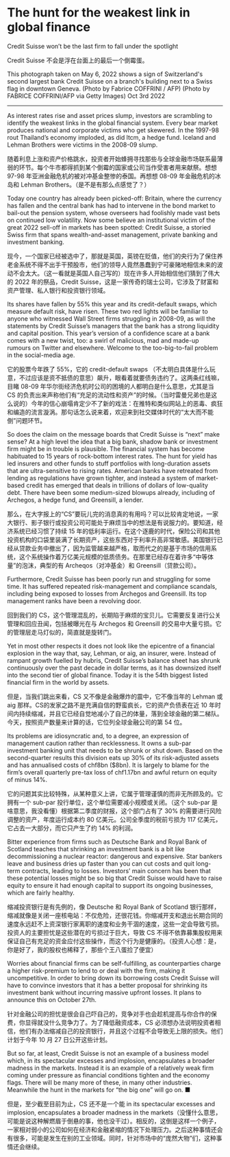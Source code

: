 # The hunt for the weakest link in global finance

Credit Suisse won’t be the last firm to fall under the spotlight

Credit Suisse 不会是浮在台面上的最后一个倒霉蛋。

This photograph taken on May 6, 2022 shows a sign of Switzerland's second largest bank Credit Suisse on a branch's building next to a Swiss flag in downtown Geneva. (Photo by Fabrice COFFRINI / AFP) (Photo by FABRICE COFFRINI/AFP via Getty Images)
Oct 3rd 2022

---

As interest rates rise and asset prices slump, investors are scrambling to identify the weakest links in the global financial system. Every bear market produces national and corporate victims who get skewered. In the 1997-98 rout Thailand’s economy imploded, as did ltcm, a hedge fund. Iceland and Lehman Brothers were victims in the 2008-09 slump.

随着利息上涨和资产价格跳水，投资者开始蜂拥寻找那些与全球金融市场联系最薄弱的环节。每个牛市都得抓到某个倒霉的国家或公司当作受害者用来献祭。想想 97-98 年亚洲金融危机的被对冲基金整惨的泰国。再想想 08-09 年金融危机的冰岛和 Lehman Brothers。（是不是有那么点感觉了？）

Today one country has already been picked-off: Britain, where the currency has fallen and the central bank has had to intervene in the bond market to bail-out the pension system, whose overseers had foolishly made vast bets on continued low volatility. Now some believe an institutional victim of the great 2022 sell-off in markets has been spotted: Credit Suisse, a storied Swiss firm that spans wealth-and-asset management, private banking and investment banking.

现今，一个国家已经被选中了，那就是英国，英镑在贬值，他们的央行为了保住养老金系统不得不出手干预股市，他们的领导人竟然愚蠢到宁可豪赌地相信未来的波动不会太大。（这一看就是英国人自己写的）现在许多人开始相信他们猜到了伟大的 2022 年的祭品，Credit Suisse，这是一家传奇的瑞士公司，它涉及了财富和资产管理、私人银行和投资银行领域。

Its shares have fallen by 55% this year and its credit-default swaps, which measure default risk, have risen. These two red lights will be familiar to anyone who witnessed Wall Street firms struggling in 2008-09, as will the statements by Credit Suisse’s managers that the bank has a strong liquidity and capital position. This year’s version of a confidence scare at a bank comes with a new twist, too: a swirl of malicious, mad and made-up rumours on Twitter and elsewhere. Welcome to the too-big-to-fail problem in the social-media age.

它的股票今年跌了 55%，它的 credit-default swaps （不太明白具体是什么玩意，不过应该是资不抵债的意思）飙升，眼看着就要债务违约了。这两条红线嘛，目睹 08-09 年华尔街经济危机时公司的困境的人都明白是什么意思，尤其是当 CS 的负责出来声称他们有“充足的流动性和资产”的时候。（当时雷曼兄弟也是这么说的）今年的信心崩塌肯定少不了新的戏法：在推特和类似网站上的恶毒、疯狂和编造的流言漩涡。那句话怎么说来着，欢迎来到社交媒体时代的“太大而不能倒”问题环节。

So does the claim on the message boards that Credit Suisse is “next” make sense? At a high level the idea that a big bank, shadow bank or investment firm might be in trouble is plausible. The financial system has become habituated to 15 years of rock-bottom interest rates. The hunt for yield has led insurers and other funds to stuff portfolios with long-duration assets that are ultra-sensitive to rising rates. American banks have retreated from lending as regulations have grown tighter, and instead a system of market-based credit has emerged that deals in trillions of dollars of low-quality debt. There have been some medium-sized blowups already, including of Archegos, a hedge fund, and Greensill, a lender.

那么，在大字报上的“CS”要玩儿完的消息真的有用吗？可以比较肯定地说，一家大银行、影子银行或投资公司可能处于麻烦当中的想法是有说服力的。要知道，经济系统已经习惯了持续 15 年的低利率运行。在这个逐鹿的时代，保险公司和其他投资机构的口袋里装满了长期资产，这些东西对于利率升高非常敏感。美国银行已经从贷款业务中撤出了，因为监管越来越严格，取而代之的是基于市场的信用系统，这个系统操作着万亿美元规模的低质债务。在那里已经存在着许多“中等体量”的泡沫，典型的有 Archeqos（对冲基金）和 Greensill（贷款公司）。

Furthermore, Credit Suisse has been poorly run and struggling for some time. It has suffered repeated risk-management and compliance scandals, including being exposed to losses from Archegos and Greensill. Its top management ranks have been a revolving door.

回到我们的 CS，这个管理混乱的，长期陷于麻烦的宝贝儿。它需要反复进行公关管理和回应丑闻，包括被曝光在与 Archegos 和 Greensill 的交易中大量亏损。它的管理层走马灯似的，简直就是旋转门。

Yet in most other respects it does not look like the epicentre of a financial explosion in the way that, say, Lehman, or aig, an insurer, were. Instead of rampant growth fuelled by hubris, Credit Suisse’s balance sheet has shrunk continuously over the past decade in dollar terms, as it has downsized itself into the second tier of global finance. Today it is the 54th biggest listed financial firm in the world by assets.

但是，当我们跳出来看，CS 又不像是金融爆炸的震中，它不像当年的 Lehman 或 aig 那样。CS的发家之路不是充满自信的野蛮疯长，它的资产负债表在近 10 年时间内持续缩减，并且它已经自觉地减小了自己的体量，落到全球金融的第二梯队。今天，按照资产数量来计算的话，它位列全球金融公司的第 54 位。

Its problems are idiosyncratic and, to a degree, an expression of management caution rather than recklessness. It owns a sub-par investment banking unit that needs to be shrunk or shut down. Based on the second-quarter results this division eats up 30% of its risk-adjusted assets and has annualised costs of chf8bn ($8bn). It is largely to blame for the firm’s overall quarterly pre-tax loss of chf1.17bn and awful return on equity of minus 14%.

它的问题其实比较特殊，从某种意义上讲，它属于管理谨慎的而非无所顾及的。它拥有一个 sub-par 投行单位，这个单位需要减小规模或关闭。（这个 sub-par 是啥意思，我没看懂）根据第二季度的财报，这个部门占有了 30% 的需要进行风险调整的资产，年度运行成本约 80 亿美元。公司全季度的税前亏损为 117 亿美元，它占去一大部分，而它只产生了约 14% 的利润。

Bitter experience from firms such as Deutsche Bank and Royal Bank of Scotland teaches that shrinking an investment bank is a bit like decommissioning a nuclear reactor: dangerous and expensive. Star bankers leave and business dries up faster than you can cut costs and quit long-term contracts, leading to losses. Investors’ main concern has been that these potential losses might be so big that Credit Suisse would have to raise equity to ensure it had enough capital to support its ongoing businesses, which are fairly healthy.

缩减投资银行是有先例的，像 Deutsche  和 Royal Bank of Scotland 银行那样，缩减就像是关闭一座核电站：不仅危险，还很花钱。你缩减开支和退出长期合同的速度永远赶不上资深银行家离职的速度和业务干涸的速度，这些一定会导致亏损。投资人的主要担忧是这些潜在的亏损过于巨大，导致 CS 不得不依靠募集股权用来保证自己有充足的资金应付这些操作，而这个行为是健康的。（投资人心想：是，你是好了，我的股权也稀释了，那些个王八蛋捡了便宜）

Worries about financial firms can be self-fulfilling, as counterparties charge a higher risk-premium to lend to or deal with the firm, making it uncompetitive. In order to bring down its borrowing costs Credit Suisse will have to convince investors that it has a better proposal for shrinking its investment bank without incurring massive upfront losses. It plans to announce this on October 27th.

针对金融公司的担忧是很会自己吓自己的，竞争对手也会趁机提高与你合作的保费，你显得就没什么竞争力了。为了降低融资成本，CS 必须想办法说明投资者相信，他们有办法缩减自己的投资银行，并且这个过程不会导致无上限的损失。他们计划于今年 10 月 27 日公开这些计划。

But so far, at least, Credit Suisse is not an example of a business model which, in its spectacular excesses and implosion, encapsulates a broader madness in the markets. Instead it is an example of a relatively weak firm coming under pressure as financial conditions tighten and the economy flags. There will be many more of these, in many other industries. Meanwhile the hunt in the markets for “the big one” will go on. ■

但是，至少截至目前为止，CS 还不是一个能 in its spectacular excesses and implosion, encapsulates a broader madness in the markets（没懂什么意思，可能是说这种解燃眉于倒悬的事，他也没干过）。相反的，这倒是这样一个例子，一家相对弱小的公司如何在经济和金融紧缩的情况下处理压力。之后这种事情还会有很多，可能是发生在别的工业领域。同时，针对市场中的“庞然大物”们，这种事情还会继续。